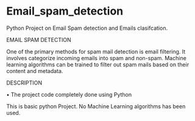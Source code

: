 # Email_spam_detection
Python Project on Email Spam detection and Emails clasifcation.

EMAIL SPAM DETECTION

One of the primary methods for spam mail detection is email filtering. It involves categorize incoming emails into spam and non-spam. Machine learning algorithms can be trained to filter out spam mails based on their content and metadata.

DESCRIPTION

• The project code completely done using Python

This is basic python Project.
No Machine Learning algorithms has been used.
